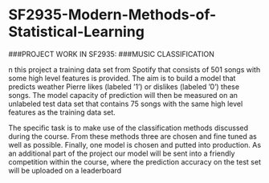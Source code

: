 # SF2935-Modern-Methods-of-Statistical-Learning
###PROJECT WORK IN SF2935:
###MUSIC CLASSIFICATION

n this project a training data set from Spotify that consists of 501 songs with some high level
features is provided. The aim is to build a model that predicts weather Pierre likes (labeled ’1’)
or dislikes (labeled ’0’) these songs. The model capacity of prediction will then be measured on an
unlabeled test data set that contains 75 songs with the same high level features as the training data
set.

The specific task is to make use of the classification methods discussed during the course. From
these methods three are chosen and fine tuned as well as possible. Finally, one model is chosen and
putted into production. As an additional part of the project our model will be sent into a friendly
competition within the course, where the prediction accuracy on the test set will be uploaded on a
leaderboard

